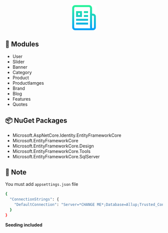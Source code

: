 <div align="center">
  <img src="README-Logo.png" alt="Logo" width="80" height="80">
</div>

## 🧩 Modules

- User
- Slider
- Banner
- Category
- Product
- ProductIamges
- Brand
- Blog
- Features
- Quotes


## 📦 NuGet Packages

- Microsoft.AspNetCore.Identity.EntityFrameworkCore
- Microsoft.EntityFrameworkCore
- Microsoft.EntityFrameworkCore.Design
- Microsoft.EntityFrameworkCore.Tools
- Microsoft.EntityFrameworkCore.SqlServer


## 📝 Note
You must add `appsettings.json` file

```bash
{
  "ConnectionStrings": {
    "DefaultConnection": "Server=*CHANGE ME*;Database=Allup;Trusted_Connection=True;MultipleActiveResultSets=true"
  }
}
```

**Seeding included**
